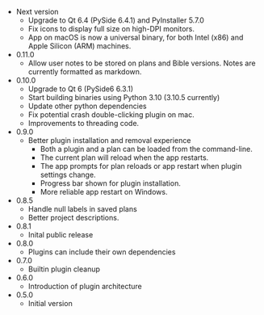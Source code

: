 - Next version
  - Upgrade to Qt 6.4 (PySide 6.4.1) and PyInstaller 5.7.0
  - Fix icons to display full size on high-DPI monitors.
  - App on macOS is now a universal binary, for both Intel (x86) and Apple Silicon (ARM) machines.
- 0.11.0
  - Allow user notes to be stored on plans and Bible versions. Notes are currently formatted as markdown.
- 0.10.0
  - Upgrade to Qt 6 (PySide6 6.3.1)
  - Start building binaries using Python 3.10 (3.10.5 currently)
  - Update other python dependencies
  - Fix potential crash double-clicking plugin on mac.
  - Improvements to threading code.
- 0.9.0
  - Better plugin installation and removal experience
    - Both a plugin and a plan can be loaded from the command-line.
    - The current plan will reload when the app restarts.
    - The app prompts for plan reloads or app restart when plugin settings change.
    - Progress bar shown for plugin installation.
    - More reliable app restart on Windows.
- 0.8.5
  - Handle null labels in saved plans
  - Better project descriptions.
- 0.8.1
  - Inital public release
- 0.8.0
  - Plugins can include their own dependencies
- 0.7.0
  - Builtin plugin cleanup
- 0.6.0
  - Introduction of plugin architecture
- 0.5.0
  - Initial version

